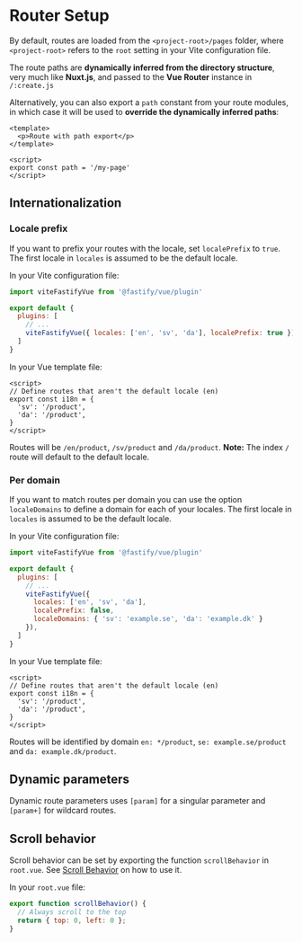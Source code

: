<!--@include: ../guide/parts/links.md-->

# Router Setup

By default, routes are loaded from the `<project-root>/pages` folder, where `<project-root>` refers to the `root` setting in your Vite configuration file.

The route paths are **dynamically inferred from the directory structure**, very much like **Nuxt.js**, and passed to the **Vue Router** instance in `/:create.js`

Alternatively, you can also export a `path` constant from your route modules, in which case it will be used to **override the dynamically inferred paths**:

```vue
<template>
  <p>Route with path export</p>
</template>

<script>
export const path = '/my-page'
</script>
```

## Internationalization

### Locale prefix

If you want to prefix your routes with the locale, set `localePrefix` to `true`. The first locale in `locales` is assumed to be the default locale.  

In your Vite configuration file:  

```js
import viteFastifyVue from '@fastify/vue/plugin'

export default {
  plugins: [
    // ...
    viteFastifyVue({ locales: ['en', 'sv', 'da'], localePrefix: true }),
  ]
}
```

In your Vue template file:  

```vue
<script>
// Define routes that aren't the default locale (en)
export const i18n = {
  'sv': '/product',
  'da': '/product',
}
</script>
```

Routes will be `/en/product`, `/sv/product` and `/da/product`. **Note:** The index `/` route will default to the default locale.


### Per domain

If you want to match routes per domain you can use the option `localeDomains` to define a domain for each of your locales. The first locale in `locales` is assumed to be the default locale.  

In your Vite configuration file:  

```js
import viteFastifyVue from '@fastify/vue/plugin'

export default {
  plugins: [
    // ...
    viteFastifyVue({
      locales: ['en', 'sv', 'da'],
      localePrefix: false,
      localeDomains: { 'sv': 'example.se', 'da': 'example.dk' }
    }),
  ]
}
```

In your Vue template file:  

```vue
<script>
// Define routes that aren't the default locale (en)
export const i18n = {
  'sv': '/product',
  'da': '/product',
}
</script>
```

Routes will be identified by domain `en: */product`, `se: example.se/product` and `da: example.dk/product`.

## Dynamic parameters

Dynamic route parameters uses `[param]` for a singular parameter and `[param+]` for wildcard routes.

## Scroll behavior

Scroll behavior can be set by exporting the function `scrollBehavior` in `root.vue`. See [Scroll Behavior](https://router.vuejs.org/guide/advanced/scroll-behavior) on how to use it.

In your `root.vue` file:  

```js
export function scrollBehavior() {
  // Always scroll to the top
  return { top: 0, left: 0 };
}
```
